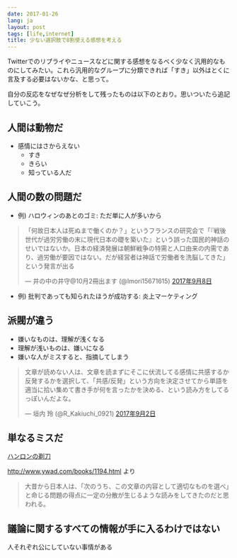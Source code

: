 ```yaml
---
date: 2017-01-26
lang: ja
layout: post
tags: [life,internet]
title: 少ない選択肢で8割使える感想を考える
---
```

Twitterでのリプライやニュースなどに関する感想をなるべく少なく汎用的なものにしてみたい。これら汎用的なグループに分類できれば「すき」以外はとくに言及する必要はないかな、と思って。

自分の反応をなぜなぜ分析をして残ったものは以下のとおり。思いついたら追記していこう。

## 人間は動物だ

- 感情にはさからえない
    - すき
    - きらい
    - 知っている人だ

## 人間の数の問題だ

- 例) ハロウィンのあとのゴミ: ただ単に人が多いから

<blockquote class="twitter-tweet" data-lang="ja"><p lang="ja" dir="ltr">「何故日本人は死ぬまで働くのか？」というフランスの研究会で「『戦後世代が過労労働の末に現代日本の礎を築いた』という誤った国民的神話のせいではないか。日本の経済発展は朝鮮戦争の特需と人口由来の内需であり、過労働が要因ではない。だが経営者は神話で労働者を洗脳してきた」という発言が出る</p>&mdash; 井の中の井守@10月2冊出ます (@Imori15671615) <a href="https://twitter.com/Imori15671615/status/906116828124123136?ref_src=twsrc%5Etfw">2017年9月8日</a></blockquote>
<script async src="https://platform.twitter.com/widgets.js" charset="utf-8"></script>

- 例) 批判であっても知られたほうが成功する: 炎上マーケティング

## 派閥が違う

- 嫌いなものは、理解が浅くなる
- 理解が浅いものは、嫌いになる
- 嫌いな人がミスすると、指摘してしまう

<blockquote class="twitter-tweet" data-lang="ja"><p lang="ja" dir="ltr">文章が読めない人は、文章を読まずにそこに伏流してる感情に共感するか反発するかを選択して、「共感/反発」という方向を決定させてから単語を適当に拾い集めて書き手が何を言ったかを決める、という読み方をしてるっぽいんだよな。</p>&mdash; 垣内 玲 (@R_Kakiuchi_0921) <a href="https://twitter.com/R_Kakiuchi_0921/status/903866658527223808?ref_src=twsrc%5Etfw">2017年9月2日</a></blockquote>
<script async src="https://platform.twitter.com/widgets.js" charset="utf-8"></script>

## 単なるミスだ

[ハンロンの剃刀](https://ja.wikipedia.org/wiki/%E3%83%8F%E3%83%B3%E3%83%AD%E3%83%B3%E3%81%AE%E5%89%83%E5%88%80)

http://www.ywad.com/books/1194.html より
<blockquote>
大昔から日本人は、「次のうち、この文章の内容として適切なものを選べ」と命じる問題の得点に一定の分散が生じるような読みをしてきたのだと思われる。
</blockquote>

## 議論に関するすべての情報が手に入るわけではない

人それぞれ公にしていない事情がある
